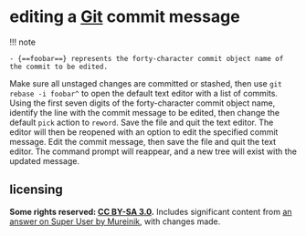 # editing a [Git] commit message

!!! note
    
    - {==foobar==} represents the forty-character commit object name of the commit to be edited.

Make sure all unstaged changes are committed or stashed, then use `git rebase -i foobar^` to open the default text editor with a list of commits. Using the first seven digits of the forty-character commit object name, identify the line with the commit message to be edited, then change the default `pick` action to `reword`. Save the file and quit the text editor. The editor will then be reopened with an option to edit the specified commit message. Edit the commit message, then save the file and quit the text editor. The command prompt will reappear, and a new tree will exist with the updated message.

## licensing
**Some rights reserved: [CC BY-SA 3.0](https://creativecommons.org/licenses/by-sa/3.0/).** Includes significant content from [an answer on Super User by Mureinik](https://superuser.com/questions/751699/is-there-a-way-to-edit-a-commit-message-in-github/751909#751909), with changes made.

[Git]: https://git-scm.com/
